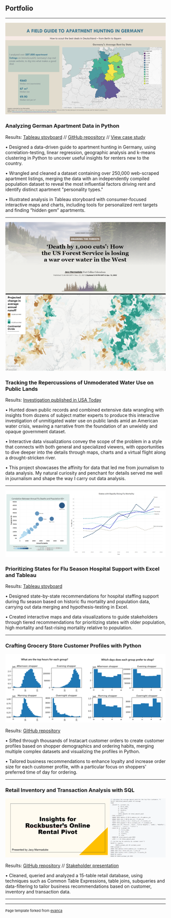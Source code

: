 ## Portfolio

---

<img src="images/rentStoryboardSS.png?raw=true"/>

### Analyzing German Apartment Data in Python

Results: [Tableau stoyboard](https://public.tableau.com/app/profile/jacquelyn.marmaduke/viz/GermanRentStoryboard/Germanrentstoryboard?publish=yes) // [GitHub repository](https://github.com/jacymarmaduke/rent-analysis) // [View case study](/pdf/germanRentCaseStudy.pdf)

•	Designed a data-driven guide to apartment hunting in Germany, using correlation-testing, linear regression, geographic analysis and k-means clustering in Python to uncover useful insights for renters new to the country.

• Wrangled and cleaned a dataset containing over 250,000 web-scraped apartment listings, merging the data with an independently compiled population dataset to reveal the most influential factors driving rent and identify distinct apartment "personality types."

• Illustrated analysis in Tableau storyboard with consumer-focused interactive maps and charts, including tools for personalized rent targets and finding “hidden gem” apartments.

---

<img src="images/forestWaterViz.png?raw=true"/>

### Tracking the Repercussions of Unmoderated Water Use on Public Lands

Results: [Investigation published in USA Today](https://eu.usatoday.com/in-depth/news/nation/2021/11/22/us-forest-service-water-management-limited-oversight-diversions/8717970002/)

•	Hunted down public records and combined extensive data wrangling with insights from dozens of subject matter experts to produce this interactive investigation of unmitigated water use on public lands amid an American water crisis, weaving a narrative from the foundation of an unwieldy and opaque government dataset.

• Interactive data visualizations convey the scope of the problem in a style that connects with both general and specialized viewers, with opportunities to dive deeper into the details through maps, charts and a virtual flight along a drought-stricken river.

• This project showcases the affinity for data that led me from journalism to data analysis. My natural curiosity and penchant for details served me well in journalism and shape the way I carry out data analysis.

---

<img src="images/fluVizCombo.png?raw=true"/>

### Prioritizing States for Flu Season Hospital Support with Excel and Tableau

Results: [Tableau stoyboard](https://public.tableau.com/app/profile/jacquelyn.marmaduke/viz/influenzastoryboard/Story1?publish=yes)

•	Designed state-by-state recommendations for hospital staffing support during flu season based on historic flu mortality and population data, carrying out data merging and hypothesis-testing in Excel.

•	Created interactive maps and data visualizations to guide stakeholders through tiered recommendations for prioritizing states with older population, high mortality and fast-rising mortality relative to population.

---

### Crafting Grocery Store Customer Profiles with Python

<img src="images/timeDayCombo.png?raw=true"/>

Results: [GitHub repository](https://github.com/jacymarmaduke/python_instacart)

•	Sifted through thousands of Instacart customer orders to create customer profiles based on shopper demographics and ordering habits, merging multiple complex datasets and visualizing the profiles in Python.

• Tailored business recommendations to enhance loyalty and increase order size for each customer profile, with a particular focus on shoppers' preferred time of day for ordering.

---

### Retail Inventory and Transaction Analysis with SQL

<img src="images/sqlSS.png?raw=true"/>

Results: [GitHub repository](https://github.com/jacymarmaduke/SQL_queries_movies) // [Stakeholder presentation](/pdf/sqlPres.pdf)

•	Cleaned, queried and analyzed a 15-table retail database, using techniques such as Common Table Expressions, table joins, subqueries and data-filtering to tailor business recommendations based on customer, inventory and transaction data.


---



---
<p style="font-size:11px">Page template forked from <a href="https://github.com/evanca/quick-portfolio">evanca</a></p>
<!-- Remove above link if you don't want to attibute -->
